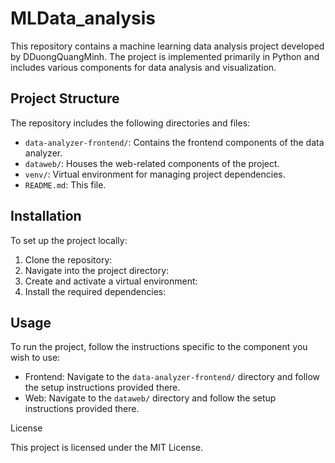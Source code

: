 # MLData_analysis
This repository contains a machine learning data analysis project developed by DDuongQuangMinh. The project is implemented primarily in Python and includes various components for data analysis and visualization.​

## Project Structure
The repository includes the following directories and files:
- `data-analyzer-frontend/`: Contains the frontend components of the data analyzer.
- `dataweb/`: Houses the web-related components of the project.
- `venv/`: Virtual environment for managing project dependencies.
- `README.md`: This file.

## Installation
To set up the project locally:
1. Clone the repository:
2. Navigate into the project directory:
3. Create and activate a virtual environment:
4. Install the required dependencies:

## Usage
To run the project, follow the instructions specific to the component you wish to use:
- Frontend: Navigate to the `data-analyzer-frontend/` directory and follow the setup instructions provided there.
- Web: Navigate to the `dataweb/` directory and follow the setup instructions provided there.

License

This project is licensed under the MIT License.
